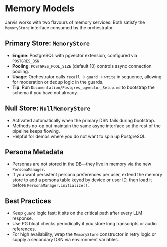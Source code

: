# Memory Models

Jarvis works with two flavours of memory services. Both satisfy the `MemoryStore` interface consumed by the orchestrator.

## Primary Store: `MemoryStore`

- **Engine**: PostgreSQL with pgvector extension, configured via `POSTGRES_DSN`.
- **Pooling**: `POSTGRES_POOL_SIZE` (default 10) controls async connection pooling.
- **Usage**: Orchestrator calls `recall` → `guard` → `write` in sequence, allowing for moderation or dedup logic in the guards.
- **Tip**: Run `Documentation/Postgres_pgvector_Setup.md` to bootstrap the schema if you have not already.

## Null Store: `NullMemoryStore`

- Activated automatically when the primary DSN fails during bootstrap.
- Methods no-op but maintain the same async interface so the rest of the pipeline keeps flowing.
- Helpful for demos where you do not want to spin up PostgreSQL.

## Persona Metadata

- Personas are not stored in the DB—they live in memory via the new `PersonaManager`.
- If you want persistent persona preferences per user, extend the memory store to add a persona table keyed by device or user ID, then load it before `PersonaManager.initialize()`.

## Best Practices

- Keep `guard` logic fast; it sits on the critical path after every LLM response.
- Use PG bloat checks periodically if you store long transcripts or audio references.
- For high availability, wrap the `MemoryStore` constructor in retry logic or supply a secondary DSN via environment variables.
